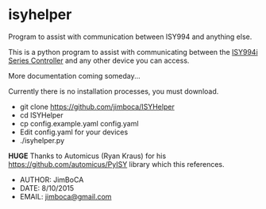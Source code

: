 # isyhelper
Program to assist with communication between ISY994 and anything else.

This is a python program to assist with communicating between the [ISY994i Series Controller](https://www.universal-devices.com/residential/isy994i-series) and any other device you can access.

More documentation coming someday...

Currently there is no installation processes, you must download.
- git clone https://github.com/jimboca/ISYHelper
- cd ISYHelper
- cp config.example.yaml config.yaml
- Edit config.yaml for your devices
- ./isyhelper.py

**HUGE** Thanks to Automicus (Ryan Kraus) for his https://github.com/automicus/PyISY library which this references.


- AUTHOR: JimBoCA
- DATE: 8/10/2015
- EMAIL: jimboca@gmail.com
